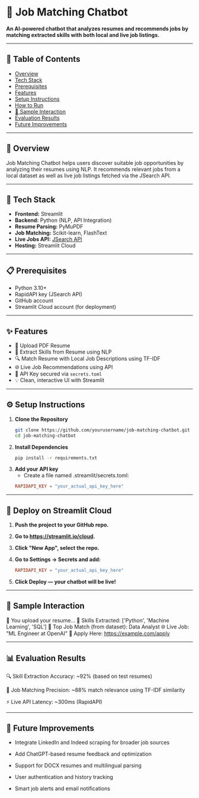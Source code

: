 # 🤖 Job Matching Chatbot

**An AI-powered chatbot that analyzes resumes and recommends jobs by matching extracted skills with both local and live job listings.**

---

## 📘 Table of Contents

- [Overview](#overview)  
- [Tech Stack](#tech-stack)  
- [Prerequisites](#prerequisites)  
- [Features](#features)  
- [Setup Instructions](#setup-instructions)  
- [How to Run](#how-to-run)  
- [💬 Sample Interaction](#sample-interaction)  
- [Evaluation Results](#evaluation-results)  
- [Future Improvements](#future-improvements)

---

## 🧠 Overview

Job Matching Chatbot helps users discover suitable job opportunities by analyzing their resumes using NLP. It recommends relevant jobs from a local dataset as well as live job listings fetched via the JSearch API.

---

## 🧰 Tech Stack

- **Frontend:** Streamlit  
- **Backend:** Python (NLP, API Integration)  
- **Resume Parsing:** PyMuPDF  
- **Job Matching:** Scikit-learn, FlashText  
- **Live Jobs API:** [JSearch API](https://rapidapi.com/)  
- **Hosting:** Streamlit Cloud

---

## 📋 Prerequisites

- Python 3.10+
- RapidAPI key (JSearch API)
- GitHub account
- Streamlit Cloud account (for deployment)

---

## ✨ Features

- 📄 Upload PDF Resume
- 🧠 Extract Skills from Resume using NLP
- 🔍 Match Resume with Local Job Descriptions using TF-IDF
- 🌐 Live Job Recommendations using API
- 🔐 API Key secured via `secrets.toml`
- 💡 Clean, interactive UI with Streamlit

---

## ⚙️ Setup Instructions

1. **Clone the Repository**  
   ```bash
   git clone https://github.com/yourusername/job-matching-chatbot.git
   cd job-matching-chatbot

2. **Install Dependencies**
   ```bash
   pip install -r requirements.txt

3. **Add your API key**
   - Create a file named .streamlit/secrets.toml:
   ```toml
   RAPIDAPI_KEY = "your_actual_api_key_here"

---

## 🚀 Deploy on Streamlit Cloud

1. **Push the project to your GitHub repo.**

2. **Go to https://streamlit.io/cloud.**

3. **Click "New App", select the repo.**

4. **Go to Settings → Secrets and add:**

   ```toml
   RAPIDAPI_KEY = "your_actual_api_key_here"

5. **Click Deploy — your chatbot will be live!**

---

## 💬 Sample Interaction
📄 You upload your resume...
🧠 Skills Extracted: ['Python', 'Machine Learning', 'SQL']
🎯 Top Job Match (from dataset): Data Analyst
🌐 Live Job: "ML Engineer at OpenAI"
🔗 Apply Here: https://example.com/apply

---


## 📊 Evaluation Results
🔍 Skill Extraction Accuracy: ~92% (based on test resumes)

🎯 Job Matching Precision: ~88% match relevance using TF-IDF similarity

⚡ Live API Latency: ~300ms (RapidAPI)

---

## 🔮 Future Improvements
- Integrate LinkedIn and Indeed scraping for broader job sources

- Add ChatGPT-based resume feedback and optimization

- Support for DOCX resumes and multilingual parsing

- User authentication and history tracking

- Smart job alerts and email notifications
